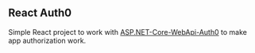 ## React Auth0
Simple React project to work with [ASP.NET-Core-WebApi-Auth0](https://github.com/ToJaNikodem/ASP.NET-Core-WebApi-Auth0) to make app authorization work.
